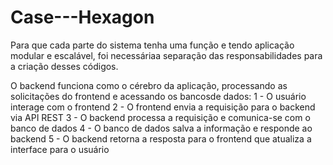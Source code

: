 # Case---Hexagon

Para que cada parte do sistema tenha uma função e tendo aplicação modular e escalável, foi necessáriaa separação das responsabilidades para a criação desses códigos.

O backend funciona como o cérebro da aplicação, processando as solicitações do frontend e acessando os bancosde dados:
1 - O usuário interage com o frontend
2 - O frontend envia a requisição  para o backend via API REST
3 - O backend processa a requisição e comunica-se com o banco de dados
4 - O banco de dados salva a informação e responde ao backend
5 - O backend retorna a resposta para o frontend que atualiza a interface para o usuário
